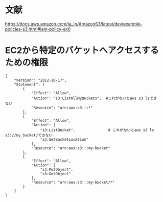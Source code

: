 # 文献
https://docs.aws.amazon.com/ja_jp/AmazonS3/latest/dev/example-policies-s3.html#iam-policy-ex0


# EC2から特定のバケットへアクセスするための権限
```
{
    "Version": "2012-10-17",
    "Statement": [
        {
            "Effect": "Allow",
            "Action": "s3:ListAllMyBuckets",  #これがないとaws s3 lsできない
            "Resource": "arn:aws:s3:::*"
        },
        {
            "Effect": "Allow",
            "Action": [
                "s3:ListBucket",               # これがないとaws s3 ls s3://my_bucket/できない
                "s3:GetBucketLocation"
            ],
            "Resource": "arn:aws:s3:::my-bucket"
        },
        {
            "Effect": "Allow",
            "Action": [
                "s3:PutObject",
                "s3:GetObject"
            ],
            "Resource": "arn:aws:s3:::my-bucket/*"
        }
    ]
}
```
